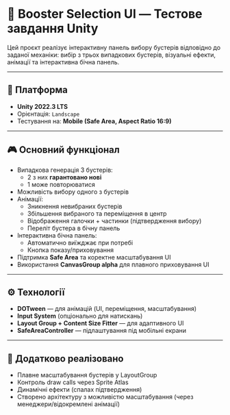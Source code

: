 # 🧪 Booster Selection UI — Тестове завдання Unity

Цей проєкт реалізує інтерактивну панель вибору бустерів відповідно до заданої механіки: вибір з трьох випадкових бустерів, візуальні ефекти, анімації та інтерактивна бічна панель.

---

## 📱 Платформа

- **Unity 2022.3 LTS**
- Орієнтація: `Landscape`
- Тестування на: **Mobile (Safe Area, Aspect Ratio 16:9)**

---

## 🎮 Основний функціонал

- Випадкова генерація 3 бустерів:
  - 2 з них **гарантовано нові**
  - 1 може повторюватися
- Можливість вибору одного з бустерів
- Анімації:
  - Зникнення невибраних бустерів
  - Збільшення вибраного та переміщення в центр
  - Відображення галочки + частинки (підтвердження вибору)
  - Переліт бустера в бічну панель
- Інтерактивна бічна панель:
  - Автоматично виїжджає при потребі
  - Кнопка показу/приховування
- Підтримка **Safe Area** та коректне масштабування UI
- Використання **CanvasGroup alpha** для плавного приховування UI

---

## ⚙️ Технології

- **DOTween** — для анімацій (UI, переміщення, масштабування)
- **Input System** (опціонально для натискань)
- **Layout Group + Content Size Fitter** — для адаптивного UI
- **SafeAreaController** — підлаштування під мобільні екрани

---

## 📌 Додатково реалізовано

- Плавне масштабування бустерів у LayoutGroup
- Контроль draw calls через Sprite Atlas
- Динамічні ефекти (спалах підтвердження)
- Створено архітектуру з можливістю масштабування (через менеджери/відокремлені анімації)
